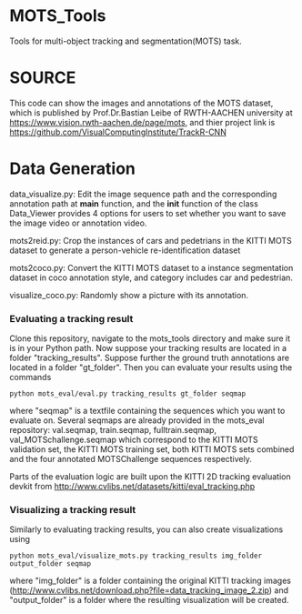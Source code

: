 # MOTS_Tools
Tools for multi-object tracking and segmentation(MOTS) task.

# SOURCE
This code can show the images and annotations of the MOTS dataset, which is published by Prof.Dr.Bastian Leibe of RWTH-AACHEN university at https://www.vision.rwth-aachen.de/page/mots, and thier project link is https://github.com/VisualComputingInstitute/TrackR-CNN

# Data Generation
data_visualize.py: Edit the image sequence path and the corresponding annotation path at __main__ function, and the __init__ function of the class Data_Viewer provides 4 options for users to set whether you want to save the image video or annotation video.

mots2reid.py: Crop the instances of cars and pedetrians in the KITTI MOTS dataset to generate a person-vehicle re-identification dataset

mots2coco.py: Convert the KITTI MOTS dataset to a instance segmentation dataset in coco annotation style, and category includes car and pedestrian.

visualize_coco.py: Randomly show a picture with its annotation.

### Evaluating a tracking result
Clone this repository, navigate to the mots_tools directory and make sure it is in your Python path. 
Now suppose your tracking results are located in a folder "tracking_results". Suppose further the ground truth annotations are located in a folder "gt_folder". Then you can evaluate your results using the commands
```
python mots_eval/eval.py tracking_results gt_folder seqmap
```
where "seqmap" is a textfile containing the sequences which you want to evaluate on. Several seqmaps are already provided in the mots_eval repository: val.seqmap, train.seqmap, fulltrain.seqmap, val_MOTSchallenge.seqmap which correspond to the KITTI MOTS validation set, the KITTI MOTS training set, both KITTI MOTS sets combined and the four annotated MOTSChallenge sequences respectively.

Parts of the evaluation logic are built upon the KITTI 2D tracking evaluation devkit from http://www.cvlibs.net/datasets/kitti/eval_tracking.php

### Visualizing a tracking result
Similarly to evaluating tracking results, you can also create visualizations using
```
python mots_eval/visualize_mots.py tracking_results img_folder output_folder seqmap
```
where "img_folder" is a folder containing the original KITTI tracking images (http://www.cvlibs.net/download.php?file=data_tracking_image_2.zip) and "output_folder" is a folder where the resulting visualization will be created.
